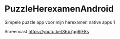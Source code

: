 # PuzzleHerexamenAndroid
Simpele puzzle app voor mijn herexamen native apps 1

Screencast
https://youtu.be/S6b7ggRjF8s
